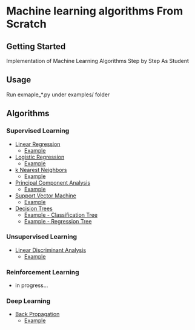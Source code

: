 # Machine learning algorithms From Scratch

## Getting Started
Implementation of Machine Learning Algorithms Step by Step As Student

## Usage
Run exmaple_*.py under examples/ folder

## Algorithms
### Supervised Learning
* [Linear Regression](./ml/linear_regression/linear_regression.py)
  * [Example](./examples/example_lr.py)
* [Logistic Regression](./ml/logistic_regression/logistic_regression.py)
  * [Example](./examples/example_logit.py)
* [k Nearest Neighbors](./ml/k_nearest_neighbors/k_nearest_neighbors.py)
  * [Example](./examples/example_knn.py)
* [Principal Component Analysis](./ml/linear_discriminant_analysis/linear_discriminant_analysis.py)
  * [Example](./examples/example_lda.py)
* [Support Vector Machine](./ml/support_vector_machine/support_vector_machine.py)
  * [Example](./examples/example_svm.py)
* [Decision Trees](./ml/decision_tree/decision_tree.py)
  * [Example - Classification Tree](./examples/example_ct.py)
  * [Example - Regression Tree](./examples/example_rt.py)

### Unsupervised Learning
* [Linear Discriminant Analysis](./ml/principal_component_analysis/principal_component_analysis.py)
  * [Example](./examples/example_pca.py)

### Reinforcement Learning
* in progress...

### Deep Learning
* [Back Propagation](./ml/back_propagation/back_propagation.py)
  * [Example](./examples/example_bp.py)